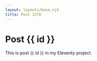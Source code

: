 ```yaml
---
layout: layouts/base.njk
title: Post 1378
---
```


# Post {{ id }}

This is post {{ id }} in my Eleventy project.
